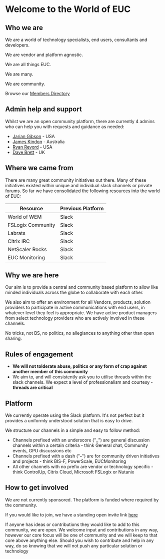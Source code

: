 # **Welcome to the World of EUC**
## Who we are
We are a world of technology specialists, end users, consultants and developers. 

We are vendor and platform agnostic.

We are all things EUC.

We are many. 

We are community.

Browse our [Members Directory](https://worldofeuc.github.io/Website/Member_Directory)

## Admin help and support

Whilst we are an open community platform, there are currently 4 admins who can help you with requests and guidance as needed:
- [Jarian Gibson] - USA
- [James Kindon] - Australia
- [Ryan Revord] - USA
- [Dave Brett] - UK

## Where we came from
There are many great community initiatives out there. Many of these initiatives existed within unique and individual slack channels or private forums. So far we have consolidated the following resources into the world of EUC:

Resource | Previous Platform
-------- | -----------------
World of WEM | Slack
FSLogix Community | Slack
Labrats | Slack
Citrix IRC | Slack
NetScaler Rocks | Slack
EUC Monitoring | Slack

<!-- World of WEM - Slack Channel -->
<!-- FSLogix Community - Slack Channel -->
<!-- Labrats - Slack Channel -->
<!-- Citrix IRC -->
<!-- NetScaler - Slack Channel -->

## Why we are here
Our aim is to provide a central and community based platform to allow like minded individuals across the globe to collaborate with each other.

We also aim to offer an environment for all Vendors, products, solution providers to participate in active communications with end users, in whatever level they feel is appropriate. We have active product managers from select technology providers who are actively involved in these channels.

No tricks, not BS, no politics, no allegiances to anything other than open sharing.
## Rules of engagement
- **We will not tolderate abuse, politics or any form of crap against another member of this community**
- We aim to, and will consistently ask you to utilise threads within the slack channels. We expect a level of professionalism and courtesy - **threads are critical**

## Platform
We currently operate using the Slack platform. It's not perfect but it provides a uniformly understood solution that is easy to drive.

We structure our channels in a simple and easy to follow method:
* Channels prefixed with an underscore ("**_**") are general discussion channels within a certain criteria - think General chat, Community events, GPU discussions etc
* Channels prefixed with a dash ("**-**") are for community driven initiatives and projects - think BIS-F, PowerScale, EUCMonitoring
* All other channels with no prefix are vendor or technology specific - think ControlUp, Citrix Cloud, Microsoft FSLogix or Nutanix

## How to get involved
We are not currently sponsored. The platform is funded where required by the community.

If you would like to join, we have a standing open invite link [here](https://t.co/UEBgTHRDXF)

If anyone has ideas or contributions they would like to add to this community, we are open. We welcome input and contributions in any way, however our core focus will be one of community and we will keep to that core above anything else. Should you wish to contribute and help in any way, do so knowing that we will not push any particular solution or technology

[James Kindon]: <https://twitter.com/james_kindon>
[Jarian Gibson]: <https://twitter.com/JarianGibson>
[Dave Brett]: <https://twitter.com/dbretty>
[Ryan Revord]: <https://twitter.com/rsrevord>
